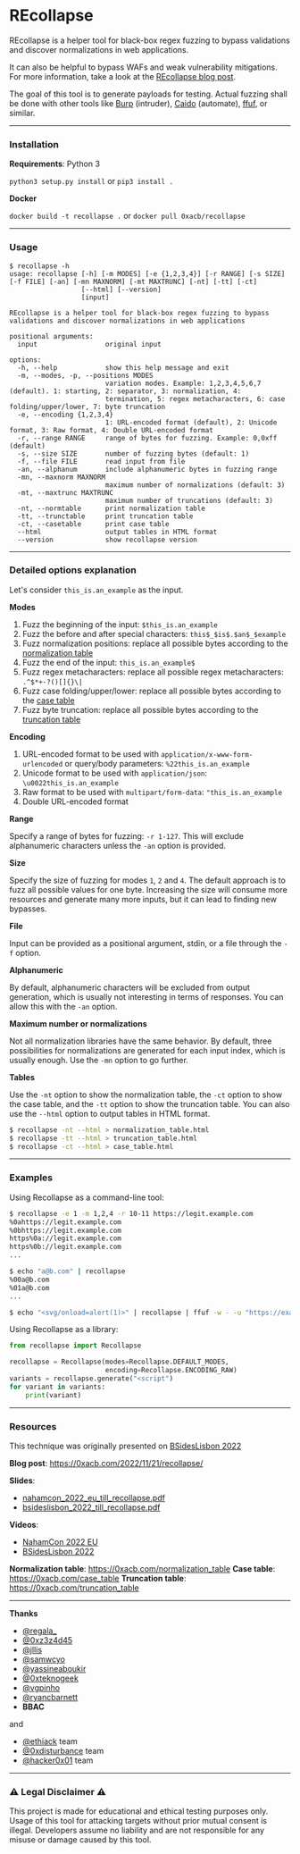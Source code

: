 # REcollapse

REcollapse is a helper tool for black-box regex fuzzing to bypass validations and discover normalizations in web applications.

It can also be helpful to bypass WAFs and weak vulnerability mitigations. For more information, take a look at the [REcollapse blog post](https://0xacb.com/2022/11/21/recollapse/).

The goal of this tool is to generate payloads for testing. Actual fuzzing shall be done with other tools like [Burp](https://portswigger.net/burp) (intruder), [Caido](https://caido.io) (automate), [ffuf](https://github.com/ffuf/ffuf), or similar.

---------------

### Installation

**Requirements**: Python 3

`python3 setup.py install` or `pip3 install .`

**Docker**

`docker build -t recollapse .` or `docker pull 0xacb/recollapse`

---------------

### Usage
```
$ recollapse -h
usage: recollapse [-h] [-m MODES] [-e {1,2,3,4}] [-r RANGE] [-s SIZE] [-f FILE] [-an] [-mn MAXNORM] [-mt MAXTRUNC] [-nt] [-tt] [-ct]
                  [--html] [--version]
                  [input]

REcollapse is a helper tool for black-box regex fuzzing to bypass validations and discover normalizations in web applications

positional arguments:
  input                 original input

options:
  -h, --help            show this help message and exit
  -m, --modes, -p, --positions MODES
                        variation modes. Example: 1,2,3,4,5,6,7 (default). 1: starting, 2: separator, 3: normalization, 4:
                        termination, 5: regex metacharacters, 6: case folding/upper/lower, 7: byte truncation
  -e, --encoding {1,2,3,4}
                        1: URL-encoded format (default), 2: Unicode format, 3: Raw format, 4: Double URL-encoded format
  -r, --range RANGE     range of bytes for fuzzing. Example: 0,0xff (default)
  -s, --size SIZE       number of fuzzing bytes (default: 1)
  -f, --file FILE       read input from file
  -an, --alphanum       include alphanumeric bytes in fuzzing range
  -mn, --maxnorm MAXNORM
                        maximum number of normalizations (default: 3)
  -mt, --maxtrunc MAXTRUNC
                        maximum number of truncations (default: 3)
  -nt, --normtable      print normalization table
  -tt, --trunctable     print truncation table
  -ct, --casetable      print case table
  --html                output tables in HTML format
  --version             show recollapse version
```

---------------

### Detailed options explanation

Let's consider `this_is.an_example` as the input.

**Modes**

1. Fuzz the beginning of the input: `$this_is.an_example`
2. Fuzz the before and after special characters: `this$_$is$.$an$_$example`
3. Fuzz normalization positions: replace all possible bytes according to the [normalization table](https://0xacb.com/normalization_table)
4. Fuzz the end of the input: `this_is.an_example$`
5. Fuzz regex metacharacters: replace all possible regex metacharacters: `.^$*+-?()[]{}\|`
6. Fuzz case folding/upper/lower: replace all possible bytes according to the [case table](https://0xacb.com/case_table)
7. Fuzz byte truncation: replace all possible bytes according to the [truncation table](https://0xacb.com/truncation_table)

**Encoding**

1. URL-encoded format to be used with `application/x-www-form-urlencoded` or query/body parameters: `%22this_is.an_example`
2. Unicode format to be used with `application/json`: `\u0022this_is.an_example`
3. Raw format to be used with `multipart/form-data`: `"this_is.an_example`
4. Double URL-encoded format

**Range**

Specify a range of bytes for fuzzing: `-r 1-127`. This will exclude alphanumeric characters unless the `-an` option is provided.

**Size**

Specify the size of fuzzing for modes `1`, `2` and `4`. The default approach is to fuzz all possible values for one byte. Increasing the size will consume more resources and generate many more inputs, but it can lead to finding new bypasses.

**File**

Input can be provided as a positional argument, stdin, or a file through the `-f` option.

**Alphanumeric**

By default, alphanumeric characters will be excluded from output generation, which is usually not interesting in terms of responses. You can allow this with the `-an` option.

**Maximum number or normalizations**

Not all normalization libraries have the same behavior. By default, three possibilities for normalizations are generated for each input index, which is usually enough. Use the `-mn` option to go further.

**Tables**

Use the `-nt` option to show the normalization table, the `-ct` option to show the case table, and the `-tt` option to show the truncation table. You can also use the `--html` option to output tables in HTML format.

```bash
$ recollapse -nt --html > normalization_table.html
$ recollapse -tt --html > truncation_table.html
$ recollapse -ct --html > case_table.html
```

---------------

### Examples

Using Recollapse as a command-line tool:

```bash
$ recollapse -e 1 -m 1,2,4 -r 10-11 https://legit.example.com
%0ahttps://legit.example.com
%0bhttps://legit.example.com
https%0a://legit.example.com
https%0b://legit.example.com
...

$ echo "a@b.com" | recollapse 
%00a@b.com
%01a@b.com
...

$ echo "<svg/onload=alert(1)>" | recollapse | ffuf -w - -u "https://example.com/?param=FUZZ" -mc 200,403,500
```

Using Recollapse as a library:

```python
from recollapse import Recollapse

recollapse = Recollapse(modes=Recollapse.DEFAULT_MODES,
                        encoding=Recollapse.ENCODING_RAW)
variants = recollapse.generate("<script")
for variant in variants:
    print(variant)
```

---------------

### Resources

This technique was originally presented on [BSidesLisbon 2022](https://bsideslisbon.org/)

**Blog post**: https://0xacb.com/2022/11/21/recollapse/

**Slides**:

- [nahamcon_2022_eu_till_recollapse.pdf](https://github.com/0xacb/recollapse/blob/main/slides/nahamcon_2022_eu_till_recollapse.pdf)
- [bsideslisbon_2022_till_recollapse.pdf](https://github.com/0xacb/recollapse/blob/main/slides/bsideslisbon_2022_till_recollapse.pdf)

**Videos**:

- [NahamCon 2022 EU](https://www.youtube.com/watch?v=1eLTMKWciic)
- [BSidesLisbon 2022](https://www.youtube.com/watch?v=nb91qhj5cOE)

**Normalization table**: https://0xacb.com/normalization_table
**Case table**: https://0xacb.com/case_table
**Truncation table**: https://0xacb.com/truncation_table

---------------

**Thanks**

- [@regala_](https://x.com/regala_)
- [@0xz3z4d45](https://x.com/0xz3z4d45)
- [@jllis](https://x.com/jllis)
- [@samwcyo](https://x.com/samwcyo)
- [@yassineaboukir](https://x.com/yassineaboukir)
- [@0xteknogeek](https://x.com/0xteknogeek)
- [@vgpinho](https://github.com/vgpinho)
- [@ryancbarnett](https://x.com/ryancbarnett)
- **BBAC**

and

- [@ethiack](https://x.com/ethiack) team
- [@0xdisturbance](https://x.com/0xdisturbance) team
- [@hacker0x01](https://x.com/hacker0x01) team

---------------

### ⚠ Legal Disclaimer ⚠

This project is made for educational and ethical testing purposes only. Usage of this tool for attacking targets without prior mutual consent is illegal. Developers assume no liability and are not responsible for any misuse or damage caused by this tool.
